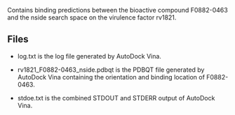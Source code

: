 Contains binding predictions between the bioactive compound F0882-0463 and the nside search space on the virulence factor rv1821.

## Files

- log.txt is the log file generated by AutoDock Vina.

- rv1821_F0882-0463_nside.pdbqt is the PDBQT file generated by AutoDock Vina containing the orientation and binding location of F0882-0463.

- stdoe.txt is the combined STDOUT and STDERR output of AutoDock Vina.

